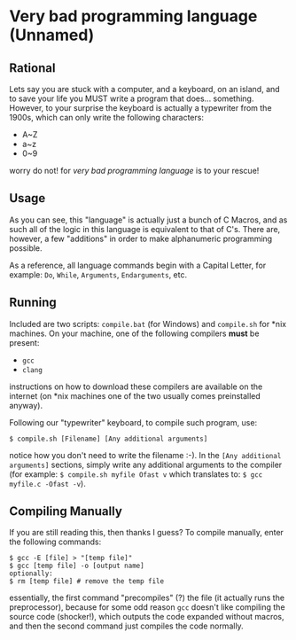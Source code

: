 # Very bad programming language (Unnamed)

## Rational

Lets say you are stuck with a computer, and a keyboard, on an island, and to save your life you MUST write a program that does... something. However, to your surprise the keyboard is actually a typewriter from the 1900s, which can only write the following characters:

- A~Z
- a~z
- 0~9

worry do not! for *very bad programming language* is to your rescue!

## Usage

As you can see, this "language" is actually just a bunch of C Macros, and as such all of the logic in this language is equivalent to that of C's. There are, however, a few "additions" in order to make alphanumeric programming possible.

As a reference, all language commands begin with a Capital Letter, for example: `Do`, `While`, `Arguments`, `Endarguments`, etc.

## Running

Included are two scripts: `compile.bat` (for Windows) and `compile.sh` for *nix machines. On your machine, one of the following compilers **must** be present:

- `gcc`
- `clang`

instructions on how to download these compilers are available on the internet (on *nix machines one of the two usually comes preinstalled anyway).

Following our "typewriter" keyboard, to compile such program, use:

```shell
$ compile.sh [Filename] [Any additional arguments]
```

notice how you don't need to write the filename :-). In the `[Any additional arguments]` sections, simply write any additional arguments to the compiler (for example: `$ compile.sh myfile Ofast v` which translates to: `$ gcc myfile.c -Ofast -v`).

## Compiling Manually

If you are still reading this, then thanks I guess? To compile manually, enter the following commands:

```shell
$ gcc -E [file] > "[temp file]"
$ gcc [temp file] -o [output name]
optionally:
$ rm [temp file] # remove the temp file
```

essentially, the first command "precompiles" (?) the file (it actually runs the preprocessor), because for some odd reason `gcc` doesn't like compiling the source code (shocker!), which outputs the code expanded without macros, and then the second command just compiles the code normally.
